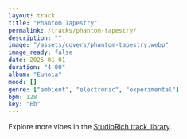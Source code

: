 ```yaml
---
layout: track
title: "Phantom Tapestry"
permalink: /tracks/phantom-tapestry/
description: ""
image: "/assets/covers/phantom-tapestry.webp"
image_ready: false
date: 2025-01-01
duration: "4:00"
album: "Eunoia"
mood: []
genre: ["ambient", "electronic", "experimental"]
bpm: 128
key: "Eb"
---
```


Explore more vibes in the [StudioRich track library](/tracks/).
